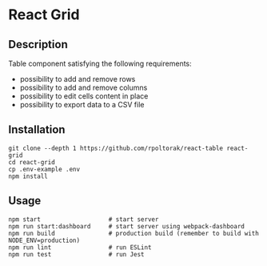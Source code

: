 # React Grid

## Description
Table component satisfying the following requirements:

- possibility to add and remove rows
- possibility to add and remove columns
- possibility to edit cells content in place
- possibility to export data to a CSV file

## Installation

```
git clone --depth 1 https://github.com/rpoltorak/react-table react-grid
cd react-grid
cp .env-example .env
npm install
```

## Usage

```
npm start                   # start server
npm run start:dashboard     # start server using webpack-dashboard
npm run build               # production build (remember to build with NODE_ENV=production)
npm run lint                # run ESLint
npm run test                # run Jest
```
